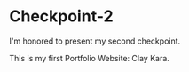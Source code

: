 # Checkpoint-2
I'm honored to present my second checkpoint.

This is my first Portfolio Website: Clay Kara.
